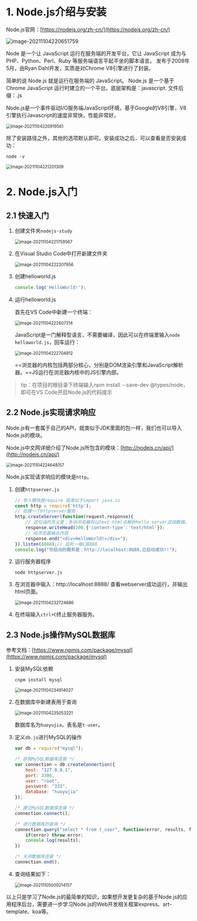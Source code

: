 # 1. Node.js介绍与安装

Node.js官网：[https://nodejs.org/zh-cn/](https://nodejs.org/zh-cn/)

![image-20211104220651759](imgs/image-20211104220651759.png)

Node 是一个让 JavaScript 运行在服务端的开发平台，它让 JavaScript 成为与PHP、Python、Perl、Ruby 等服务端语言平起平坐的脚本语言。  发布于2009年5月，由Ryan Dahl开发，实质是对Chrome V8引擎进行了封装。

简单的说 Node.js 就是运行在服务端的 JavaScript。 Node.js 是一个基于Chrome JavaScript 运行时建立的一个平台。底层架构是：javascript. 文件后缀：.js

Node.js是一个事件驱动I/O服务端JavaScript环境，基于Google的V8引擎，V8引擎执行Javascript的速度非常快，性能非常好。

<img src="imgs/image-20211104220919561.png" alt="image-20211104220919561" style="zoom:80%;" />

除了安装路径之外，其他的选项默认即可。安装成功之后，可以查看是否安装成功：

```shell
node -v
```

<img src="imgs/image-20211104221201309.png" alt="image-20211104221201309" style="zoom:80%;" />

# 2. Node.js入门

## 2.1 快速入门

1. 创建文件夹`nodejs-study`

   <img src="imgs/image-20211104221759567.png" alt="image-20211104221759567" style="zoom:80%;" />

2. 在Visual Studio Code中打开新建文件夹

   <img src="imgs/image-20211104222207956.png" alt="image-20211104222207956" style="zoom:80%;" />

3. 创建helloworld.js

   ```js
   console.log('HelloWorld!');
   ```

4. 运行helloworld.js

   首先在VS Code中新建一个终端：

   <img src="imgs/image-20211104222607314.png" alt="image-20211104222607314" style="zoom:80%;" />

   JavaScript是一门解释型语言，不需要编译，因此可以在终端里输入`node helloworld.js`，回车运行：

   <img src="imgs/image-20211104222704912.png" alt="image-20211104222704912" style="zoom:80%;" />

   ==浏览器的内核包括两部分核心，分别是DOM渲染引擎和JavaScript解析器。==JS运行在浏览器内核中的JS引擎内部。

> tip：在项目的根目录下终端输入npm install --save-dev @types/node，即可在VS Code开启Node.js的代码提示

## 2.2 Node.js实现请求响应

Node.js有一套属于自己的API，就类似于JDK里面的包一样，我们也可以导入Node.js的模块。

Node.js中文网详细介绍了Node.js所包含的模块：[http://nodejs.cn/api/](http://nodejs.cn/api/)

<img src="imgs/image-20211104224648157.png" alt="image-20211104224648157" style="zoom:80%;" />

Node.js实现请求响应的模块是`http`。

1. 创建`httpserver.js`

   ```js
   // 导入模块是require 就类似于import java.io 
   const http = require('http');
   // 创建一个httpserver服务
   http.createServer(function(request,response){
       // 这句话的含义是：告诉浏览器将以text-html去解析hello server这段数据。
       response.writeHead(200,{'content-type':'text/html'}); 
       // 给浏览器输出内容
       response.end("<div>HelloWorld!</div>");
   }).listen(8888);// 监听一端口8888
   console.log("你启动的服务是：http://localhost:8888,已启动成功!!");
   ```

2. 运行服务器程序

   ```shell
   node httpserver.js
   ```

3. 在浏览器中输入：http://localhost:8888/ 查看webserver成功运行，并输出html页面。

   <img src="imgs/image-20211104232724686.png" alt="image-20211104232724686" style="zoom:80%;" />

4. 在终端输入`ctrl+C`终止服务器服务。

## 2.3 Node.js操作MySQL数据库

参考文档：[https://www.npmjs.com/package/mysql](https://www.npmjs.com/package/mysql)

1. 安装MySQL依赖

   ```shell
   cnpm install mysql
   ```

   <img src="imgs/image-20211104234914027.png" alt="image-20211104234914027" style="zoom:80%;" />

2. 在数据库中新建表用于查询

   <img src="imgs/image-20211104235053221.png" alt="image-20211104235053221" style="zoom:80%;" />

   数据库名为`huoyujia`，表名是`t-user`。

3. 定义`db.js`进行MySQL的操作

   ```js
   var db = require("mysql");
   
   /* 获取MySQL数据库连接 */
   var connection = db.createConnection({
       host: "127.0.0.1",
       port: 3306,
       user: "root",
       password: "333",
       database: "huoyujia"
   });
   
   /* 建立MySQL数据库连接 */
   connection.connect();
   
   /* 进行数据库的查询 */
   connection.query("select * from t_user", function(error, results, fields){
       if(error) throw error;
       console.log(results);
   })
   
   /* 关闭数据库连接 */
   connection.end();
   ```

4. 查询结果如下：

   <img src="imgs/image-20211105000214157.png" alt="image-20211105000214157" style="zoom:80%;" />

以上只是学习了Node.js的最简单的知识，如果想开发更复杂的基于Node.js的应用程序后台，需要进一步学习Node.js的Web开发相关框架express、art-template、koa等。


